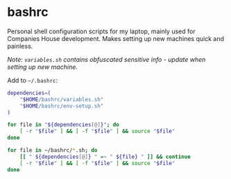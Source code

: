 # bashrc

Personal shell configuration scripts for my laptop, mainly used for Companies House development. Makes setting up new machines quick and painless.

*Note: `variables.sh` contains obfuscated sensitive info - update when setting up new machine.*

Add to `~/.bashrc`:
```bash
dependencies=(
    "$HOME/bashrc/variables.sh"
    "$HOME/bashrc/env-setup.sh"
)

for file in "${dependencies[@]}"; do
    [ -r "$file" ] && [ -f "$file" ] && source "$file"
done

for file in ~/bashrc/*.sh; do
    [[ " ${dependencies[@]} " =~ " ${file} " ]] && continue
    [ -r "$file" ] && [ -f "$file" ] && source "$file"
done
```
